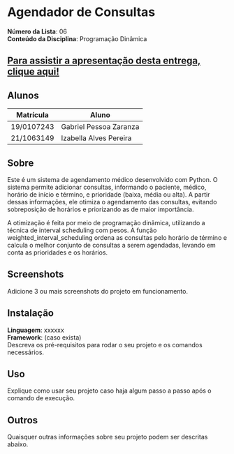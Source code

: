 # Agendador de Consultas

**Número da Lista**: 06<br>
**Conteúdo da Disciplina**: Programação Dinâmica<br>

## [Para assistir a apresentação desta entrega, clique aqui!](#)

## Alunos
|Matrícula | Aluno |
| -- | -- |
| 19/0107243  |  Gabriel Pessoa Zaranza |
| 21/1063149  |  Izabella Alves Pereira |

## Sobre 

Este é um sistema de agendamento médico desenvolvido com Python. O sistema permite adicionar consultas, informando o paciente, médico, horário de início e término, e prioridade (baixa, média ou alta). A partir dessas informações, ele otimiza o agendamento das consultas, evitando sobreposição de horários e priorizando as de maior importância.

A otimização é feita por meio de programação dinâmica, utilizando a técnica de interval scheduling com pesos. A função weighted_interval_scheduling ordena as consultas pelo horário de término e calcula o melhor conjunto de consultas a serem agendadas, levando em conta as prioridades e os horários. 

## Screenshots
Adicione 3 ou mais screenshots do projeto em funcionamento.

## Instalação 
**Linguagem**: xxxxxx<br>
**Framework**: (caso exista)<br>
Descreva os pré-requisitos para rodar o seu projeto e os comandos necessários.

## Uso 
Explique como usar seu projeto caso haja algum passo a passo após o comando de execução.

## Outros 
Quaisquer outras informações sobre seu projeto podem ser descritas abaixo.




